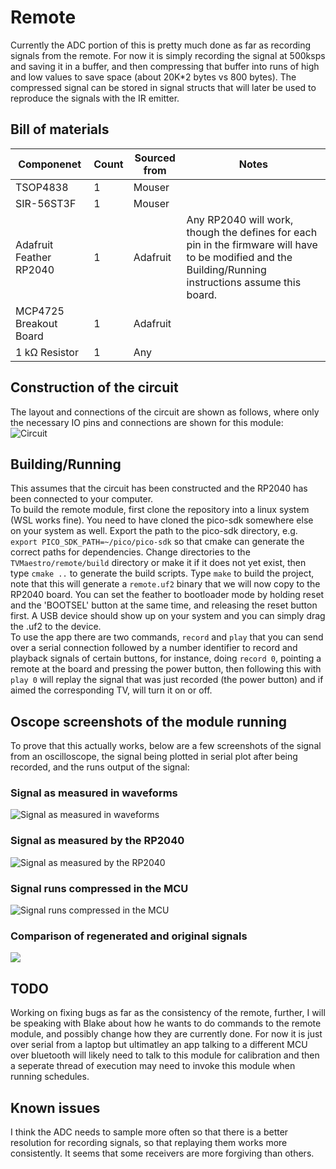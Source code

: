 # Remote
Currently the ADC portion of this is pretty much done as far as recording signals from the remote. For now it is simply recording the signal at 500ksps and saving it in a buffer, and then compressing that buffer into runs of high and low values to save space (about 20K*2 bytes vs 800 bytes). The compressed signal can be stored in signal structs that will later be used to reproduce the signals with the IR emitter. 

## Bill of materials
| Componenet              	| Count 	| Sourced from 	| Notes                                                                                           	|
|-------------------------	|-------	|--------------	|-------------------------------------------------------------------------------------------------	|
| TSOP4838                	| 1     	| Mouser       	|                                                                                                 	|
| SIR-56ST3F              	| 1     	| Mouser       	|                                                                                                 	|
| Adafruit Feather RP2040 	| 1     	| Adafruit     	| Any RP2040 will work, though the defines for each pin in the firmware will have to be modified and the Building/Running instructions assume this board. 	|
| MCP4725 Breakout Board  	| 1     	| Adafruit     	|                                                                                                 	|
| 1 $\mathsf{k\Omega}$ Resistor     	| 1     	| Any          	|                

## Construction of the circuit
The layout and connections of the circuit are shown as follows, where only the necessary IO pins and connections are shown for this module: \
![Circuit](screenshots/circuit.JPG)

## Building/Running
This assumes that the circuit has been constructed and the RP2040 has been connected to your computer. \
To build the remote module, first clone the repository into a linux system (WSL works fine). You need to have cloned the pico-sdk somewhere else on your system as well. Export the path to the pico-sdk directory, e.g. `export PICO_SDK_PATH=~/pico/pico-sdk` so that cmake can generate the correct paths for dependencies. Change directories to the `TVMaestro/remote/build` directory or make it if it does not yet exist, then type `cmake ..` to generate the build scripts. Type `make` to build the project, note that this will generate a `remote.uf2` binary that we will now copy to the RP2040 board. You can set the feather to bootloader mode by holding reset and the 'BOOTSEL' button at the same time, and releasing the reset button first. A USB device should show up on your system and you can simply drag the .uf2 to the device. \
To use the app there are two commands, `record` and `play` that you can send over a serial connection followed by a number identifier to record and playback signals of certain buttons, for instance, doing `record 0`, pointing a remote at the board and pressing the power button, then following this with `play 0` will replay the signal that was just recorded (the power button) and if aimed the corresponding TV, will turn it on or off.

## Oscope screenshots of the module running
To prove that this actually works, below are a few screenshots of the signal from an oscilloscope, the signal being plotted in serial plot after being recorded, and the runs output of the signal:

### Signal as measured in waveforms
![Signal as measured in waveforms](screenshots/signal_waveforms.JPG)

### Signal as measured by the RP2040
![Signal as measured by the RP2040](screenshots/signal_sp.JPG)

### Signal runs compressed in the MCU
![Signal runs compressed in the MCU](screenshots/runs.JPG)

### Comparison of regenerated and original signals
![](screenshots/original-vs-recreated.JPG)

## TODO
Working on fixing bugs as far as the consistency of the remote, further, I will be speaking with Blake about how he wants to do commands to the remote module, and possibly change how they are currently done. For now it is just over serial from a laptop but ultimatley an app talking to a different MCU over bluetooth will likely need to talk to this module for calibration and then a seperate thread of execution may need to invoke this module when running schedules.

## Known issues
I think the ADC needs to sample more often so that there is a better resolution for recording signals, so that replaying them works more consistently. It seems that some receivers are more forgiving than others.
